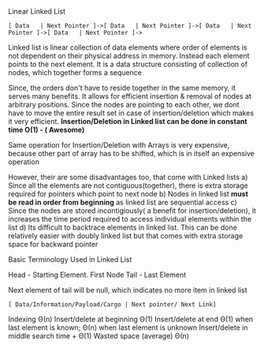 
Linear Linked List

`[ Data   | Next Pointer ]->[ Data   | Next Pointer ]->[ Data   | Next Pointer ]->[ Data   | Next Pointer ]->`

Linked list is linear collection of data elements where order of elements is not dependent on their physical address in memory.
Instead each element points to the next element. It is a data structure consisting of collection of nodes, which together forms a sequence

Since, the orders don't have to reside together in the same memory, it serves many benefits. 
It allows for efficient insertion & removal of nodes at arbitrary positions. 
Since the nodes are pointing to each other, we dont have to move the entire result set in case of insertion/deletion
which makes it very efficient. **Insertion/Deletion in Linked list can be done in constant time O(1) - ( Awesome)**

Same operation for Insertion/Deletion with Arrays is very expensive, because other part of array has to be shifted, 
which is in itself an expensive operation

However, their are some disadvantages too, that come with Linked lists
    a) Since all the elements are not contiguous(together), there is extra storage required for pointers which point to next node
    b) Nodes in linked list **must be read in order from beginning** as linked list are sequential access
    c) Since the nodes are stored incontigiously( a benefit for insertion/deletion), 
    it increases the time period required to access individual elements within the list
    d) Its difficult to backtrace elements in linked list. This can be done relatively easier 
    with doubly linked list but that comes with extra storage space for backward pointer
    
Basic Terminology Used in Linked List

Head - Starting Element. First Node
Tail - Last Element

Next element of tail will be null, which indicates no more item in linked list

`[ Data/Information/Payload/Cargo | Next pointer/ Next Link]`      


Indexing	                Θ(n)
Insert/delete at beginning	Θ(1)
Insert/delete at end	    Θ(1) when last element is known;
                            Θ(n) when last element is unknown
Insert/delete in middle     search time + Θ(1)
Wasted space (average)	    Θ(n)                            

